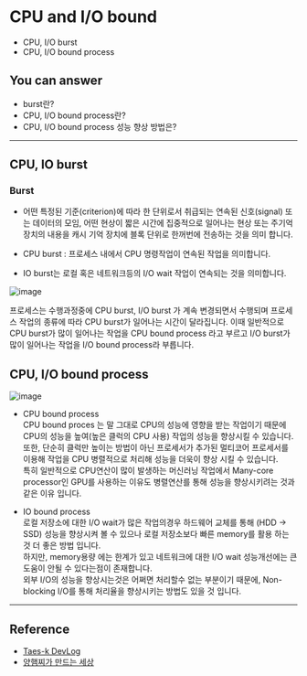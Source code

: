 # CPU and I/O bound
<!--Table of Contents-->
- CPU, I/O burst
- CPU, I/O bound process

<!-- 어떤 질문을 대답할 수 있어야 하는지-->
## You can answer
- burst란?
- CPU, I/O bound process란?
- CPU, I/O bound process 성능 향상 방법은?

<!--Contents-->

---
## CPU, IO burst
### Burst
- 어떤 특정된 기준(criterion)에 따라 한 단위로서 취급되는 연속된 신호(signal) 또는 데이터의 모임, 어떤 현상이 짧은 시간에 집중적으로 일어나는 현상 또는 주기억 장치의 내용을 캐시 기억 장치에 블록 단위로 한꺼번에 전송하는 것을 의미 합니다.  

- CPU burst : 프로세스 내에서 CPU 명령작업이 연속된 작업을 의미합니다.
- IO burst는 로컬 혹은 네트워크등의 I/O wait 작업이 연속되는 것을 의미합니다.

![image](https://user-images.githubusercontent.com/22022393/128832443-f147e904-4e98-467f-9926-79547fcfc953.png)

프로세스는 수행과정중에 CPU burst, I/O burst 가 계속 변경되면서 수행되며 프로세스 작업의 종류에 따라 CPU burst가 일어나는 시간이 달라집니다. 이때 일반적으로 CPU burst가 많이 일어나는 작업을 CPU bound process 라고 부르고 I/O burst가 많이 일어나는 작업을 I/O bound process라 부릅니다.

## CPU, I/O bound process

![image](https://user-images.githubusercontent.com/22022393/128834931-814ed853-774d-4e6c-958f-3e3c90821525.png)

- CPU bound process  
CPU bound proces 는 말 그대로 CPU의 성능에 영향을 받는 작업이기 때문에 CPU의 성능을 높여(높은 클럭의 CPU 사용) 작업의 성능을 향상시킬 수 있습니다.  
또한, 단순히 클럭만 높이는 방법이 아닌 프로세서가 추가된 멀티코어 프로세서를 이용해 작업을 CPU 병렬적으로 처리해 성능을 더욱이 향상 시킬 수 있습니다.  
특히 일반적으로 CPU연산이 많이 발생하는 머신러닝 작업에서 Many-core processor인 GPU를 사용하는 이유도 병렬연산를 통해 성능을 향상시키려는 것과 같은 이유 입니다.  

- IO bound process  
로컬 저장소에 대한 I/O wait가 많은 작업의경우 하드웨어 교체를 통해 (HDD -> SSD) 성능을 향상시켜 볼 수 있으나 로컬 저장소보다 빠른 memory를 활용 하는 것 더 좋은 방법 입니다.  
하지만, memory용량 에는 한계가 있고 네트워크에 대한 I/O wait 성능개선에는 큰 도움이 안될 수 있다는점이 존재합니다.  
외부 I/O의 성능을 향상시는것은 어쩌면 처리할수 없는 부분이기 때문에, Non-blocking I/O를 통해 처리율을 향상시키는 방법도 있을 것 입니다.  

---
## Reference
- [Taes-k DevLog](https://taes-k.github.io/2021/06/05/cpu-io-bound/)
- [양햄찌가 만드는 세상](www.google.com)
